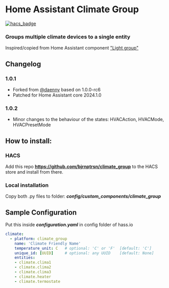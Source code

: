 # Home Assistant Climate Group

[![hacs_badge](https://img.shields.io/badge/HACS-Custom-orange.svg)](https://github.com/custom-components/hacs)

### Groups multiple climate devices to a single entity

Inspired/copied from Home Assistant component ["Light group"](https://github.com/home-assistant/home-assistant/blob/dev/homeassistant/components/group/light.py)


## Changelog 

### 1.0.1
- Forked from [@daenny]((https://github.com/bjrnptrsn/climate_group)) based on 1.0.0-rc6
- Patched for Home Assistant core 2024.1.0

### 1.0.2
- Minor changes to the behaviour of the states: HVACAction, HVACMode, HVACPresetMode


## How to install:

### HACS
Add this repo **https://github.com/bjrnptrsn/climate_group** to the HACS store and install from there.

### Local installation
Copy both .py files to folder: ***config/custom_components/climate_group***

## Sample Configuration

Put this inside ***configuration.yaml*** in config folder of hass.io

```yaml
climate:
  - platform: climate_group
    name: 'Climate Friendly Name'
    temperature_unit: C   # optional: 'C' or 'F'  [default: 'C']
    unique_id: [UUID]     # optional: any UUID    [default: None]
    entities:
    - climate.clima1
    - climate.clima2
    - climate.clima3
    - climate.heater
    - climate.termostate
```